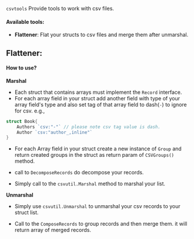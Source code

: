 `csvtools` Provide tools to work with csv files.

#### Available tools:
- __Flattener__: Flat your structs to csv files and merge them after unmarshal.




## Flattener:

#### How to use?

__Marshal__
- Each struct that contains arrays must implement the `Record` interface.
- For each array field in your struct add another field with type of your array field's type and also set tag of that array field to dash(`-`) to ignore for csv. e.g.,
```go
struct Book{
	Authors `csv:"-"` // please note csv tag value is dash.
	Author `csv:"author_,inline"`
}
```
  
- For each Array field in your struct create a new instance of `Group` and return created groups in the struct as return param of `CSVGroups()` method.
  
- call to `DecomposeRecords` do decompose your records.
- Simply call to the `csvutil.Marshal` method to marshal your list.

__Unmarshal__
- Simply use `csvutil.Unmarshal` to unmarshal your csv records to your struct list.

- Call to the `ComposeRecords` to group records and then merge them. it will return array of merged records.

